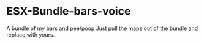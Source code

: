 # ESX-Bundle-bars-voice
A bundle of my bars and pee/poop
Just pull the maps out of the bundle and replace with yours.
